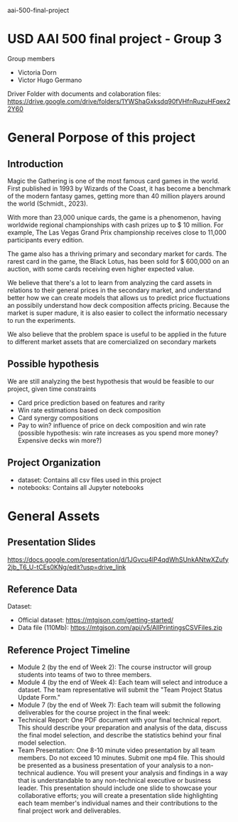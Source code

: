 aai-500-final-project
# USD AAI 500 final project - Group 3

Group members
- Victoria Dorn
- Victor Hugo Germano


Driver Folder with documents and colaboration files: https://drive.google.com/drive/folders/1YWShaGxksdq90fVHfnRuzuHFqex22Y60

# General Porpose of this project

## Introduction
Magic the Gathering is one of the most famous card games in the world. First published in 1993 by Wizards of the Coast, it has become a benchmark of the modern fantasy games, getting more than 40 million players around the world (Schmidt., 2023).

With more than 23,000 unique cards, the game is a phenomenon, having worldwide regional championships with cash prizes up to $ 10 million. For example, The Las Vegas Grand Prix championship receives close to 11,000 participants every edition.

The game also has a thriving primary and secondary market for cards. The rarest card in the game, the Black Lotus, has been sold for $ 600,000 on an auction, with some cards receiving even higher expected value.

We believe that there's a lot to learn from analyzing the card assets in relations to their general prices in the secondary market, and understand better how we can create models that allows us to predict price fluctuations an possibily understand how deck composition affects pricing. Because the market is super madure, it is also easier to collect the informatio necessary to run the experiments.

We also believe that the problem space is useful to be applied in the future to different market assets that are comercialized on secondary markets

## Possible hypothesis
We are still analyzing the best hypothesis that would be feasible to our project, given time constraints 

- Card price prediction based on features and rarity
- Win rate estimations based on deck composition
- Card synergy compositions 
- Pay to win? influence of price on deck composition and win rate (possible hypothesis: win rate increases as you spend more money? Expensive decks win more?)

## Project Organization

- dataset: Contains all csv files used in this project
- notebooks: Contains all Jupyter notebooks

# General Assets

## Presentation Slides
https://docs.google.com/presentation/d/1JGvcu4lP4qdWhSUnkANtwXZufy2jb_T6_U-tCEs0KNg/edit?usp=drive_link

## Reference Data
Dataset: 
- Official dataset: https://mtgjson.com/getting-started/
- Data file (110Mb): https://mtgjson.com/api/v5/AllPrintingsCSVFiles.zip

## Reference Project Timeline

- Module 2 (by the end of Week 2): The course instructor will group students into teams of two to three members.
- Module 4 (by the end of Week 4): Each team will select and introduce a dataset. The team representative will submit the "Team Project Status Update Form."
- Module 7 (by the end of Week 7): Each team will submit the following deliverables for the course project in the final week:
- Technical Report: One PDF document with your final technical report. This should describe your preparation and analysis of the data, discuss the final model selection, and describe the statistics behind your final model selection.
- Team Presentation: One 8-10 minute video presentation by all team members. Do not exceed 10 minutes. Submit one mp4 file. This should be presented as a business presentation of your analysis to a non-technical audience. You will present your analysis and findings in a way that is understandable to any non-technical executive or business leader. This presentation should include one slide to showcase your collaborative efforts; you will create a presentation slide highlighting each team member's individual names and their contributions to the final project work and deliverables.
